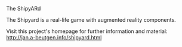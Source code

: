 The ShipyARd

The Shipyard is a real-life game with augmented reality components.

Visit this project's homepage for further information and material:
<http://jan.a-beutgen.info/shipyard.html>

